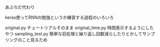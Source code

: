 あぷろだ代わり

keras使ってRNNの勉強というか練習する過程のいろいろ



original.py           チュートリアルそのまま
original_time.py      時間表示するようにしたやつ
sampling_test.py    	簡単な前処理と繰り返し回数減らしたりとかしてサンプリングのこと見るため
	











